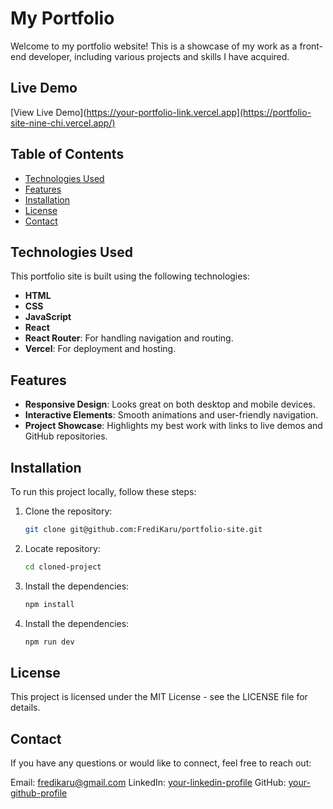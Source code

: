 # My Portfolio

Welcome to my portfolio website! This is a showcase of my work as a front-end developer, including various projects and skills I have acquired. 

## Live Demo

[View Live Demo](https://your-portfolio-link.vercel.app](https://portfolio-site-nine-chi.vercel.app/)

## Table of Contents

- [Technologies Used](#technologies-used)
- [Features](#features)
- [Installation](#installation)
- [License](#license)
- [Contact](#contact)

## Technologies Used

This portfolio site is built using the following technologies:

- **HTML**
- **CSS**
- **JavaScript**
- **React**
- **React Router**: For handling navigation and routing.
- **Vercel**: For deployment and hosting.

## Features

- **Responsive Design**: Looks great on both desktop and mobile devices.
- **Interactive Elements**: Smooth animations and user-friendly navigation.
- **Project Showcase**: Highlights my best work with links to live demos and GitHub repositories.

## Installation

To run this project locally, follow these steps:

1. Clone the repository:
   ```bash
   git clone git@github.com:FrediKaru/portfolio-site.git
   ```
2. Locate repository:
   ```bash
   cd cloned-project
     ```
3. Install the dependencies:
   ```bash
   npm install
     ```
4. Install the dependencies:
   ```bash
   npm run dev
     ```

## License

This project is licensed under the MIT License - see the LICENSE file for details.

## Contact
If you have any questions or would like to connect, feel free to reach out:

Email: fredikaru@gmail.com
LinkedIn: [your-linkedin-profile](https://www.linkedin.com/in/fredikaru197/)
GitHub: [your-github-profile](https://github.com/FrediKaru)
